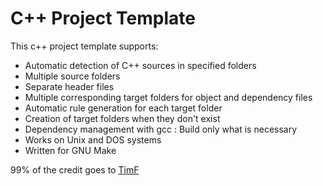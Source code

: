 # C++ Project Template

This c++ project template supports:

* Automatic detection of C++ sources in specified folders
* Multiple source folders
* Separate header files
* Multiple corresponding target folders for object and dependency files
* Automatic rule generation for each target folder
* Creation of target folders when they don't exist
* Dependency management with gcc : Build only what is necessary
* Works on Unix and DOS systems
* Written for GNU Make

99% of the credit goes to [TimF](http://stackoverflow.com/users/6413048/timf)
